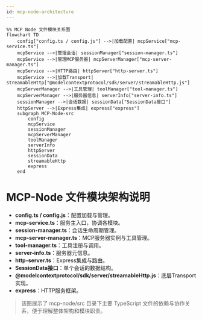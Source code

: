 ```yaml
---
id: mcp-node-architecture
---
```

```mermaid
%% MCP Node 文件模块关系图
flowchart TD
    config["config.ts / config.js"] -->|加载配置| mcpService["mcp-service.ts"]
    mcpService -->|管理会话| sessionManager["session-manager.ts"]
    mcpService -->|管理MCP服务器| mcpServerManager["mcp-server-manager.ts"]
    mcpService -->|HTTP路由| httpServer["http-server.ts"]
    mcpService -->|加载Transport| streamableHttp["@modelcontextprotocol/sdk/server/streamableHttp.js"]
    mcpServerManager -->|工具管理| toolManager["tool-manager.ts"]
    mcpServerManager -->|服务器信息| serverInfo["server-info.ts"]
    sessionManager -->|会话数据| sessionData["SessionData接口"]
    httpServer -->|Express集成| express["express"]
    subgraph MCP-Node-src
        config
        mcpService
        sessionManager
        mcpServerManager
        toolManager
        serverInfo
        httpServer
        sessionData
        streamableHttp
        express
    end
```

# MCP-Node 文件模块架构说明

- **config.ts / config.js**：配置加载与管理。
- **mcp-service.ts**：服务主入口，协调各模块。
- **session-manager.ts**：会话生命周期管理。
- **mcp-server-manager.ts**：MCP服务器实例与工具管理。
- **tool-manager.ts**：工具注册与调用。
- **server-info.ts**：服务器元信息。
- **http-server.ts**：Express集成与路由。
- **SessionData接口**：单个会话的数据结构。
- **@modelcontextprotocol/sdk/server/streamableHttp.js**：底层Transport实现。
- **express**：HTTP服务框架。

> 该图展示了 mcp-node/src 目录下主要 TypeScript 文件的依赖与协作关系，便于理解整体架构和模块职责。
